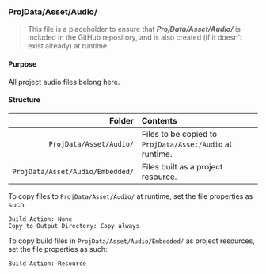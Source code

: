 ﻿### ProjData/Asset/Audio/
> This file is a placeholder to ensure that ***ProjData/Asset/Audio/*** is included in the GitHub repository, and is also
created (if it doesn't exist already) at runtime.

#### Purpose
All project audio files belong here.

#### Structure
| Folder                              | Contents                                                     |
|------------------------------------:|:-------------------------------------------------------------|
| `ProjData/Asset/Audio/`          | Files to be copied to `ProjData/Asset/Audio` at runtime. |
| `ProjData/Asset/Audio/Embedded/` | Files built as a project resource.                           |

To copy files to `ProjData/Asset/Audio/` at runtime, set the file properties as such:
```
Build Action: None
Copy to Output Directory: Copy always
```

To copy build files in `ProjData/Asset/Audio/Embedded/` as project resources, set the file properties as such:
```
Build Action: Resource
```
